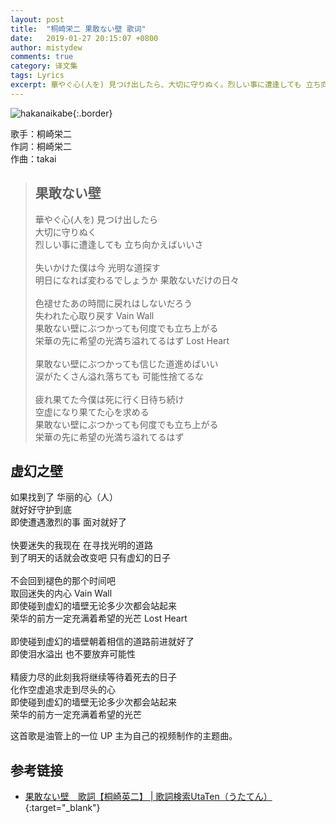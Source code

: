 ```yaml
---
layout: post
title:  "桐崎栄二 果敢ない壁 歌词"
date:   2019-01-27 20:15:07 +0800
author: mistydew
comments: true
category: 译文集
tags: Lyrics
excerpt: 華やぐ心(人を) 見つけ出したら、大切に守りぬく。烈しい事に遭逢しても 立ち向かえばいいさ。
---
```

![hakanaikabe](https://e43pnw.dm.files.1drv.com/y4mB69BcRWysB5gu0frcZcQ2UvG3a3ZnkWFPbEVm3X-acmbpf5RHhNTggot5ppyVV3AG85Zt5qSIw9sumMXs5y1rvPGmROZYeMCX4Fojpx8hoJVEodlmPk6qmrRp4QJV3aADsChpnBmFvl-1LSFF0osxkBQUaaX1-F0IaTpK7Wt82U9OfZu972uRrDS9GfFwn5p5DaWuQbxpqDfqipPRy5bUg){:.border}

歌手：桐崎栄二<br>
作詞：桐崎栄二<br>
作曲：takai

<blockquote class="lyric-original">
  <h2>果敢ない壁</h2>
  <p>
    華やぐ心(人を) 見つけ出したら<br>
    大切に守りぬく<br>
    烈しい事に遭逢しても 立ち向かえばいいさ<br>
    <br>
    失いかけた僕は今 光明な道探す<br>
    明日になれば変わるでしょうか 果敢ないだけの日々<br>
    <br>
    色褪せたあの時間に戻れはしないだろう<br>
    失われた心取り戻す Vain Wall<br>
    果敢ない壁にぶつかっても何度でも立ち上がる<br>
    栄華の先に希望の光満ち溢れてるはず Lost Heart<br>
    <br>
    果敢ない壁にぶつかっても信じた道進めばいい<br>
    涙がたくさん溢れ落ちても 可能性捨てるな<br>
    <br>
    疲れ果てた今僕は死に行く日待ち続け<br>
    空虚になり果てた心を求める<br>
    果敢ない壁にぶつかっても何度でも立ち上がる<br>
    栄華の先に希望の光満ち溢れてるはず
  </p>
</blockquote>

<div class="lyric-translation">
  <h2>虚幻之壁</h2>
  <p>
    如果找到了 华丽的心（人）<br>
    就好好守护到底<br>
    即使遭遇激烈的事 面对就好了<br>
    <br>
    快要迷失的我现在 在寻找光明的道路<br>
    到了明天的话就会改变吧 只有虚幻的日子<br>
    <br>
    不会回到褪色的那个时间吧<br>
    取回迷失的内心 Vain Wall<br>
    即使碰到虚幻的墙壁无论多少次都会站起来<br>
    荣华的前方一定充满着希望的光芒 Lost Heart<br>
    <br>
    即使碰到虚幻的墙壁朝着相信的道路前进就好了<br>
    即使泪水溢出 也不要放弃可能性<br>
    <br>
    精疲力尽的此刻我将继续等待着死去的日子<br>
    化作空虚追求走到尽头的心<br>
    即使碰到虚幻的墙壁无论多少次都会站起来<br>
    荣华的前方一定充满着希望的光芒
  </p>
</div>

这首歌是油管上的一位 UP 主为自己的视频制作的主题曲。

## 参考链接

* [果敢ない壁　歌詞【桐崎英二】 \| 歌詞検索UtaTen（うたてん）](https://utaten.com/lyric/桐崎英二/果敢ない壁){:target="_blank"}
